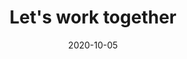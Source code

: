 ---
layout: layouts/testimonials.njk
title: Let's work together
date: 2020-10-05
permalink: /testimonials/index.html
---